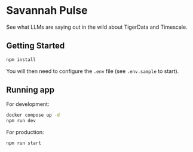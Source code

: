 # Savannah Pulse

See what LLMs are saying out in the wild about TigerData and Timescale.

## Getting Started

```bash
npm install
```

You will then need to configure the `.env` file (see `.env.sample` to start).

## Running app

For development:

```bash
docker compose up -d
npm run dev
```

For production:

```bash
npm run start
```
